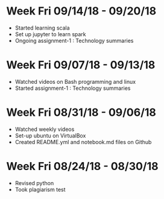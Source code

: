 # Week Fri 09/14/18 - 09/20/18
  * Started learning scala
  * Set up jupyter to learn spark
  * Ongoing assignment-1 : Technology summaries


# Week Fri 09/07/18 - 09/13/18
  * Watched videos on Bash programming and linux
  * Started assignment-1 : Technology summaries



# Week Fri 08/31/18 - 09/06/18
  * Watched weekly videos
  * Set-up ubuntu on VirtualBox
  * Created README.yml and notebook.md files on Github



# Week Fri 08/24/18 - 08/30/18
  * Revised python
  * Took plagiarism test
